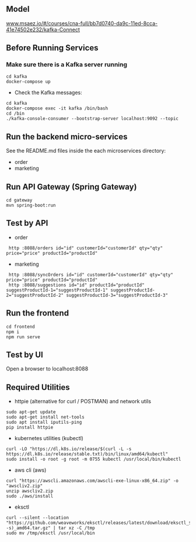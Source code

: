 # 

## Model
www.msaez.io/#/courses/cna-full/bb7d0740-da9c-11ed-8cca-41e74502e232/kafka-Connect

## Before Running Services
### Make sure there is a Kafka server running
```
cd kafka
docker-compose up
```
- Check the Kafka messages:
```
cd kafka
docker-compose exec -it kafka /bin/bash
cd /bin
./kafka-console-consumer --bootstrap-server localhost:9092 --topic
```

## Run the backend micro-services
See the README.md files inside the each microservices directory:

- order
- marketing


## Run API Gateway (Spring Gateway)
```
cd gateway
mvn spring-boot:run
```

## Test by API
- order
```
 http :8088/orders id="id" customerId="customerId" qty="qty" price="price" productId="productId" 
```
- marketing
```
 http :8088/syncOrders id="id" customerId="customerId" qty="qty" price="price" productId="productId" 
 http :8088/suggestions id="id" productId="productId" suggestProductId-1="suggestProductId-1" suggestProductId-2="suggestProductId-2" suggestProductId-3="suggestProductId-3" 
```


## Run the frontend
```
cd frontend
npm i
npm run serve
```

## Test by UI
Open a browser to localhost:8088

## Required Utilities

- httpie (alternative for curl / POSTMAN) and network utils
```
sudo apt-get update
sudo apt-get install net-tools
sudo apt install iputils-ping
pip install httpie
```

- kubernetes utilities (kubectl)
```
curl -LO "https://dl.k8s.io/release/$(curl -L -s https://dl.k8s.io/release/stable.txt)/bin/linux/amd64/kubectl"
sudo install -o root -g root -m 0755 kubectl /usr/local/bin/kubectl
```

- aws cli (aws)
```
curl "https://awscli.amazonaws.com/awscli-exe-linux-x86_64.zip" -o "awscliv2.zip"
unzip awscliv2.zip
sudo ./aws/install
```

- eksctl 
```
curl --silent --location "https://github.com/weaveworks/eksctl/releases/latest/download/eksctl_$(uname -s)_amd64.tar.gz" | tar xz -C /tmp
sudo mv /tmp/eksctl /usr/local/bin
```

